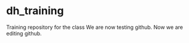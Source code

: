 # dh_training
Training repository for the class
We are now testing github.
Now we are editing github.
